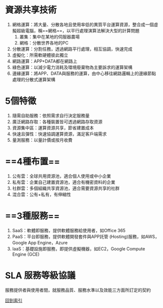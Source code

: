 # 資源共享技術
1. 網格運算：將大量、分散各地且使用率低的異質平台運算資源，整合成一個虛擬超級電腦，稱==網格==，以平行處理演算法解決大型的計算問題
	1. 叢集：集中在某地的伺服器農場
	2. 網格：分散世界各地的PC
2. 分散運算：分割任務，透過網路平行處理，相互協調，快速完成
3. 虛擬化：所需軟硬體彼此獨立
4. 網路運算：APP+DATA都在網路上
5. 綠色運算：以減少電力消耗及環境廢棄物為主要訴求的運算架構
6. 邊緣運算：將APP、DATA與服務的運算，由中心移往網路邏輯上的邊緣節點處理的分散式運算架構

# 5個特徵
1. 隨需自助服務：依照需求自行決定服務量
2. 廣泛網路存取：各種裝置皆可透過網路存取資源
3. 資源集中區：運算資源共享，節省建置成本
4. 快速且彈性：快速協調運算資源，滿足客戶端需求
5. 量測服務：以量計價或按月收費

# ==4種布置==
1. 公有雲：全球共用資源池，適合個人使用或中小企業
2. 私有雲：企業自己建置資源池，適合有機密資料的企業
3. 社群雲：多個組織共享資源池，適合需要資源共享的社群
4. 混合雲：公有+私有，有伸縮性

# ==3種服務==
1. SaaS：軟體即服務，提供軟體服務給使用者，如Office 365
2. PaaS：平台即服務，提供軟體開發套件與APP託管 (Hosting)服務，如AWS，Google App Engine，Azure
3. IaaS：基礎設施即服務，即提供虛擬機器，如EC2，Google Compute Engine (GCE)

# SLA 服務等級協議
服務提供者與使用者間，就服務品質、服務水準以及效能三方面所訂定的契約

[回到索引](資訊管理考試/計算機概論/作業系統/(索引))